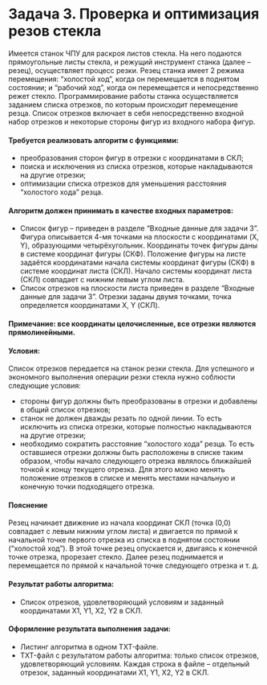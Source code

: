 # Задача 3. Проверка и оптимизация резов стекла
Имеется станок ЧПУ для раскроя листов стекла. На него подаются прямоугольные листы стекла, и режущий инструмент станка (далее – резец), осуществляет процесс резки. Резец станка имеет 2 режима перемещения: “холостой ход”, когда он перемещается в поднятом состоянии; и “рабочий ход”, когда он перемещается и непосредственно режет стекло. Программирование работы станка осуществляется заданием списка отрезков, по которым происходит перемещение резца. Список отрезков включает в себя непосредственно входной набор отрезков и некоторые стороны фигур из входного набора фигур.
#### Требуется реализовать алгоритм с функциями:
- преобразования сторон фигур в отрезки с координатами в СКЛ;
- поиска и исключения из списка отрезков, которые накладываются на другие отрезки;
- оптимизации списка отрезков для уменьшения расстояния “холостого хода” резца.
#### Алгоритм должен принимать в качестве входных параметров:
- Список фигур – приведен в разделе “Входные данные для задачи 3”. Фигура описывается 4-мя точками на плоскости с координатами (X, Y), образующими четырёхугольник. Координаты точек фигуры даны в системе координат фигуры (СКФ). Положение фигуры на листе задаётся координатами начала системы координат фигуры (СКФ) в системе координат листа (СКЛ). Начало системы координат листа (СКЛ) совпадает с нижним левым углом листа.
- Список отрезков на плоскости листа приведен в разделе “Входные данные для задачи 3”. Отрезки заданы двумя точками, точка определяется координатами X, Y (СКЛ).
#### Примечание: все координаты целочисленные, все отрезки являются прямолинейными.
#### Условия:
Список отрезков передается на станок резки стекла. Для успешного и экономного выполнения операции резки стекла нужно соблюсти следующие условия:
- стороны фигур должны быть преобразованы в отрезки и добавлены в общий список отрезков;
- станок не должен дважды резать по одной линии. То есть исключить из списка отрезки, которые полностью накладываются на другие отрезки;
- необходимо сократить расстояние “холостого хода” резца. То есть оставшиеся отрезки должны быть расположены в списке таким образом, чтобы начало следующего отрезка являлось ближайшей точкой к концу текущего отрезка. Для этого можно менять положение отрезков в списке и менять местами начальную и конечную точки подходящего отрезка.
#### Пояснение
Резец начинает движение из начала координат СКЛ (точка (0,0) совпадает с левым нижним углом листа) и двигается по прямой к начальной точке первого отрезка из списка в поднятом состоянии (“холостой ход”). В этой точке резец опускается и, двигаясь к конечной точке отрезка, прорезает стекло. Далее резец поднимается и перемещается по прямой к начальной точке следующего отрезка и т. д.
#### Результат работы алгоритма:
- Список отрезков, удовлетворяющий условиям и заданный координатами X1, Y1, X2, Y2 в СКЛ.
#### Оформление результата выполнения задачи:
- Листинг алгоритма в одном TXT-файле.
- TXT-файл с результатом работы алгоритма: только список отрезков, удовлетворяющий условиям. Каждая строка в файле – отдельный отрезок, заданный координатами X1, Y1, X2, Y2 в СКЛ.
